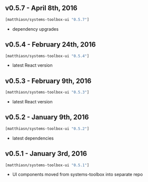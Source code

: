 ## v0.5.7 - April 8th, 2016

```clojure
[matthiasn/systems-toolbox-ui "0.5.7"]
```

* dependency upgrades


## v0.5.4 - February 24th, 2016

```clojure
[matthiasn/systems-toolbox-ui "0.5.4"]
```

* latest React version


## v0.5.3 - February 9th, 2016

```clojure
[matthiasn/systems-toolbox-ui "0.5.3"]
```

* latest React version


## v0.5.2 - January 9th, 2016

```clojure
[matthiasn/systems-toolbox-ui "0.5.2"]
```

* latest dependencies


## v0.5.1 - January 3rd, 2016

```clojure
[matthiasn/systems-toolbox-ui "0.5.1"]
```

* UI components moved from systems-toolbox into separate repo
